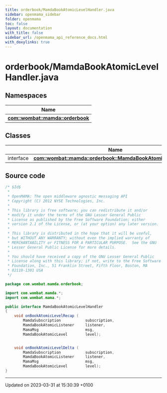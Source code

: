 ```yaml
---
title: orderbook/MamdaBookAtomicLevelHandler.java
sidebar: openmama_sidebar
folder: openmama
toc: false
layout: documentation
with_title: false
sidebar_url: /openmama_api_reference_docs.html
with_doxylinks: true
---
```


# orderbook/MamdaBookAtomicLevelHandler.java



## Namespaces

| Name           |
| -------------- |
| **[com::wombat::mamda::orderbook](namespacecom_1_1wombat_1_1mamda_1_1orderbook.html)**  |

## Classes

|                | Name           |
| -------------- | -------------- |
| interface | **[com::wombat::mamda::orderbook::MamdaBookAtomicLevelHandler](interfacecom_1_1wombat_1_1mamda_1_1orderbook_1_1MamdaBookAtomicLevelHandler.html)**  |




## Source code

```java
/* $Id$
 *
 * OpenMAMA: The open middleware agnostic messaging API
 * Copyright (C) 2012 NYSE Technologies, Inc.
 *
 * This library is free software; you can redistribute it and/or
 * modify it under the terms of the GNU Lesser General Public
 * License as published by the Free Software Foundation; either
 * version 2.1 of the License, or (at your option) any later version.
 *
 * This library is distributed in the hope that it will be useful,
 * but WITHOUT ANY WARRANTY; without even the implied warranty of
 * MERCHANTABILITY or FITNESS FOR A PARTICULAR PURPOSE.  See the GNU
 * Lesser General Public License for more details.
 *
 * You should have received a copy of the GNU Lesser General Public
 * License along with this library; if not, write to the Free Software
 * Foundation, Inc., 51 Franklin Street, Fifth Floor, Boston, MA
 * 02110-1301 USA
 */

package com.wombat.mamda.orderbook;

import com.wombat.mamda.*;
import com.wombat.mama.*;

public interface MamdaBookAtomicLevelHandler
{
    void onBookAtomicLevelRecap (
        MamdaSubscription           subscription,
        MamdaBookAtomicListener     listener,
        MamaMsg                     msg,
        MamdaBookAtomicLevel        level);


    void onBookAtomicLevelDelta (
        MamdaSubscription           subscription,
        MamdaBookAtomicListener     listener,
        MamaMsg                     msg,
        MamdaBookAtomicLevel        level);
}
```


-------------------------------

Updated on 2023-03-31 at 15:30:39 +0100

